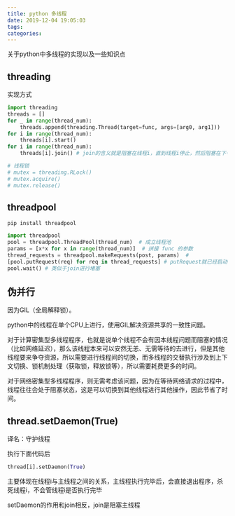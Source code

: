 ```yaml
---
title: python 多线程
date: 2019-12-04 19:05:03
tags:
categories:
---
```


关于python中多线程的实现以及一些知识点

<!--more-->

## threading

实现方式

```python
import threading
threads = []
for _ in range(thread_num):
    threads.append(threading.Thread(target=func, args=[arg0, arg1]))
for i in range(thread_num):
    threads[i].start()
for i in range(thread_num):
    threads[i].join() # join的含义就是阻塞在线程i，直到线程i停止，然后阻塞在下一个线程i+1，直到线程i+1停止

# 线程锁
# mutex = threading.RLock()
# mutex.acquire()
# mutex.release()

```

## threadpool

```shell
pip install threadpool
```
```python
import threadpool
pool = threadpool.ThreadPool(thread_num)  # 成立线程池
params = [x*x for x in range(thread_num)]  # 拼接 func 的参数
thread_requests = threadpool.makeRequests(post, params)  #
[pool.putRequest(req) for req in thread_requests] # putRequest就已经启动了线程
pool.wait() # 类似于join进行堵塞
```

## 伪并行

因为GIL（全局解释锁）。

python中的线程在单个CPU上进行，使用GIL解决资源共享的一致性问题。

对于计算密集型多线程程序，也就是说单个线程不会有因本线程问题而阻塞的情况（比如网络延迟），那么该线程本来可以安然无恙、无需等待的去进行，但是其他线程要来争夺资源，所以需要进行线程间的切换，而多线程的交替执行涉及到上下文切换、锁机制处理（获取锁，释放锁等），所以需要耗费更多的时间。

对于网络密集型多线程程序，则无需考虑该问题，因为在等待网络请求的过程中，线程往往会处于阻塞状态，这是可以切换到其他线程进行其他操作，因此节省了时间。

## thread.setDaemon(True)

译名：守护线程

执行下面代码后

```python
thread[i].setDaemon(True)
```

主要体现在线程i与主线程之间的关系，主线程执行完毕后，会直接退出程序，杀死线程i，不会管线程i是否执行完毕

setDaemon的作用和join相反，join是阻塞主线程